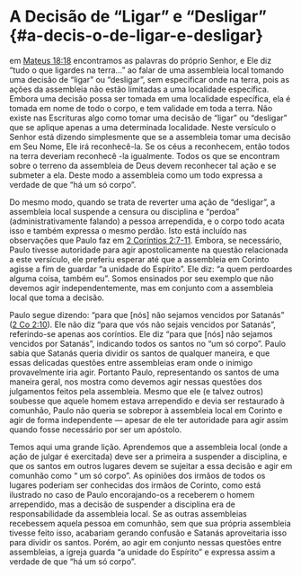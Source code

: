 # A Decisão de “Ligar” e “Desligar” {#a-decis-o-de-ligar-e-desligar}

em [Mateus 18:18](http://bibliaonline.com.br/acf/mt/18/18) encontramos as palavras do próprio Senhor, e Ele diz “tudo o que ligardes na terra...” ao falar de uma assembleia local tomando uma decisão de “ligar” ou “desligar”, sem especificar onde na terra, pois as ações da assembleia não estão limitadas a uma localidade específica. Embora uma decisão possa ser tomada em uma localidade específica, ela é tomada em nome de todo o corpo, e tem validade em toda a terra. Não existe nas Escrituras algo como tomar uma decisão de “ligar” ou “desligar” que se aplique apenas a uma determinada localidade. Neste versículo o Senhor está dizendo simplesmente que se a assembleia tomar uma decisão em Seu Nome, Ele irá reconhecê-la. Se os céus a reconhecem, então todos na terra deveriam reconhecê -la igualmente. Todos os que se encontram sobre o terreno da assembleia de Deus devem reconhecer tal ação e se submeter a ela. Deste modo a assembleia como um todo expressa a verdade de que “há um só corpo”.

Do mesmo modo, quando se trata de reverter uma ação de “desligar”, a assembleia local suspende a censura ou disciplina e “perdoa” (administrativamente falando) a pessoa arrependida, e o corpo todo acata isso e também expressa o mesmo perdão. Isto está incluído nas observações que Paulo faz em [2 Coríntios 2:7-11](http://bibliaonline.com.br/acf/2co/2/7-11). Embora, se necessário, Paulo tivesse autoridade para agir apostolicamente na questão relacionada a este versículo, ele preferiu esperar até que a assembleia em Corinto agisse a fim de guardar “a unidade do Espírito”. Ele diz: “a quem perdoardes alguma coisa, também eu”. Somos ensinados por seu exemplo que não devemos agir independentemente, mas em conjunto com a assembleia local que toma a decisão.

Paulo segue dizendo: “para que [nós] não sejamos vencidos por Satanás” ([2 Co 2:10](http://bibliaonline.com.br/acf/2co/2/10)). Ele não diz “para que vós não sejais vencidos por Satanás”, referindo-se apenas aos coríntios. Ele diz “para que [nós] não sejamos vencidos por Satanás”, indicando todos os santos no “um só corpo”. Paulo sabia que Satanás queria dividir os santos de qualquer maneira, e que essas delicadas questões entre assembleias eram onde o inimigo provavelmente iria agir. Portanto Paulo, representando os santos de uma maneira geral, nos mostra como devemos agir nessas questões dos julgamentos feitos pela assembleia. Mesmo que ele (e talvez outros) soubesse que aquele homem estava arrependido e devia ser restaurado à comunhão, Paulo não queria se sobrepor à assembleia local em Corinto e agir de forma independente — apesar de ele ter autoridade para agir assim quando fosse necessário por ser um apóstolo.

Temos aqui uma grande lição. Aprendemos que a assembleia local (onde a ação de julgar é exercitada) deve ser a primeira a suspender a disciplina, e que os santos em outros lugares devem se sujeitar a essa decisão e agir em comunhão como “ um só corpo”. As opiniões dos irmãos de todos os lugares poderiam ser conhecidas dos irmãos de Corinto, como está ilustrado no caso de Paulo encorajando-os a receberem o homem arrependido, mas a decisão de suspender a disciplina era de responsabilidade da assembleia local. Se as outras assembleias recebessem aquela pessoa em comunhão, sem que sua própria assembleia tivesse feito isso, acabariam gerando confusão e Satanás aproveitaria isso para dividir os santos. Porém, ao agir em conjunto nessas questões entre assembleias, a igreja guarda “a unidade do Espírito” e expressa assim a verdade de que “há um só corpo”.